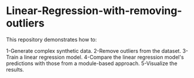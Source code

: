 # Linear-Regression-with-removing-outliers
This repository demonstrates how to:

1-Generate complex synthetic data.
2-Remove outliers from the dataset.
3-Train a linear regression model.
4-Compare the linear regression model's predictions with those from a module-based approach.
5-Visualize the results.
